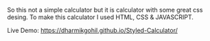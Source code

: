 So this not a simple calculator but it is calculator with some great css desing. To make this calculator I used HTML, CSS & JAVASCRIPT.

Live Demo: https://dharmikgohil.github.io/Styled-Calculator/
